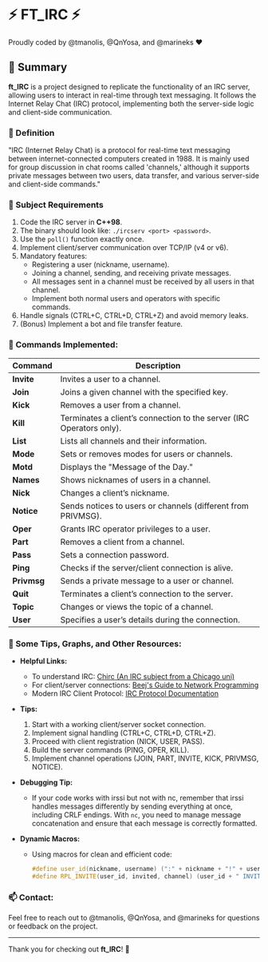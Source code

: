 
# ⚡ FT_IRC ⚡

Proudly coded by @tmanolis, @QnYosa, and @marineks ❤️

## 💫 Summary
**ft_IRC** is a project designed to replicate the functionality of an IRC server, allowing users to interact in real-time through text messaging. It follows the Internet Relay Chat (IRC) protocol, implementing both the server-side logic and client-side communication.

### 🔮 Definition
"IRC (Internet Relay Chat) is a protocol for real-time text messaging between internet-connected computers created in 1988. It is mainly used for group discussion in chat rooms called 'channels,' although it supports private messages between two users, data transfer, and various server-side and client-side commands."

### 💾 Subject Requirements
1. Code the IRC server in **C++98**.
2. The binary should look like: `./ircserv <port> <password>`.
3. Use the `poll()` function exactly once.
4. Implement client/server communication over TCP/IP (v4 or v6).
5. Mandatory features:
   - Registering a user (nickname, username).
   - Joining a channel, sending, and receiving private messages.
   - All messages sent in a channel must be received by all users in that channel.
   - Implement both normal users and operators with specific commands.
6. Handle signals (CTRL+C, CTRL+D, CTRL+Z) and avoid memory leaks.
7. (Bonus) Implement a bot and file transfer feature.

### 🔆 Commands Implemented:
| Command  | Description |
|----------|-------------|
| **Invite**  | Invites a user to a channel. |
| **Join**    | Joins a given channel with the specified key. |
| **Kick**    | Removes a user from a channel. |
| **Kill**    | Terminates a client’s connection to the server (IRC Operators only). |
| **List**    | Lists all channels and their information. |
| **Mode**    | Sets or removes modes for users or channels. |
| **Motd**    | Displays the "Message of the Day." |
| **Names**   | Shows nicknames of users in a channel. |
| **Nick**    | Changes a client’s nickname. |
| **Notice**  | Sends notices to users or channels (different from PRIVMSG). |
| **Oper**    | Grants IRC operator privileges to a user. |
| **Part**    | Removes a client from a channel. |
| **Pass**    | Sets a connection password. |
| **Ping**    | Checks if the server/client connection is alive. |
| **Privmsg** | Sends a private message to a user or channel. |
| **Quit**    | Terminates a client’s connection to the server. |
| **Topic**   | Changes or views the topic of a channel. |
| **User**    | Specifies a user’s details during the connection. |

### 🎁 Some Tips, Graphs, and Other Resources:
- **Helpful Links:**
  - To understand IRC: [Chirc (An IRC subject from a Chicago uni)](http://...)
  - For client/server connections: [Beej's Guide to Network Programming](http://beej.us/guide/bgnet/)
  - Modern IRC Client Protocol: [IRC Protocol Documentation](http://...)

- **Tips:**
  1. Start with a working client/server socket connection.
  2. Implement signal handling (CTRL+C, CTRL+D, CTRL+Z).
  3. Proceed with client registration (NICK, USER, PASS).
  4. Build the server commands (PING, OPER, KILL).
  5. Implement channel operations (JOIN, PART, INVITE, KICK, PRIVMSG, NOTICE).

- **Debugging Tip:**
  - If your code works with irssi but not with nc, remember that irssi handles messages differently by sending everything at once, including CRLF endings. With `nc`, you need to manage message concatenation and ensure that each message is correctly formatted.

- **Dynamic Macros:**
  - Using macros for clean and efficient code:
    ```cpp
    #define user_id(nickname, username) (":" + nickname + "!" + username + "@localhost")
    #define RPL_INVITE(user_id, invited, channel) (user_id + " INVITE " + invited + " #" + channel + "\r\n")
    ```

### 📫 Contact:
Feel free to reach out to @tmanolis, @QnYosa, and @marineks for questions or feedback on the project.

---

Thank you for checking out **ft_IRC**! 🙌
